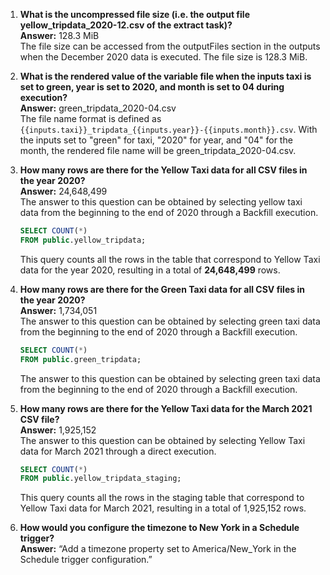 1. **What is the uncompressed file size (i.e. the output file yellow_tripdata_2020-12.csv of the extract task)?**  
   **Answer:** 128.3 MiB  
   The file size can be accessed from the outputFiles section in the outputs when the December 2020 data is executed. The file size is 128.3 MiB.

2. **What is the rendered value of the variable file when the inputs taxi is set to green, year is set to 2020, and month is set to 04 during execution?**  
   **Answer:** green_tripdata_2020-04.csv  
   The file name format is defined as `{{inputs.taxi}}_tripdata_{{inputs.year}}-{{inputs.month}}.csv`. With the inputs set to "green" for taxi, "2020" for year, and "04" for the month, the rendered file name will be green_tripdata_2020-04.csv.

3. **How many rows are there for the Yellow Taxi data for all CSV files in the year 2020?**  
   **Answer:** 24,648,499  
   The answer to this question can be obtained by selecting yellow taxi data from the beginning to the end of 2020 through a Backfill execution.  
   ```sql
   SELECT COUNT(*) 
   FROM public.yellow_tripdata;
   ```
   This query counts all the rows in the table that correspond to Yellow Taxi data for the year 2020, resulting in a total of **24,648,499** rows.

4. **How many rows are there for the Green Taxi data for all CSV files in the year 2020?**  
   **Answer:** 1,734,051  
   The answer to this question can be obtained by selecting green taxi data from the beginning to the end of 2020 through a Backfill execution.
   ```sql
   SELECT COUNT(*) 
   FROM public.green_tripdata;
   ```
   The answer to this question can be obtained by selecting green taxi data from the beginning to the end of 2020 through a Backfill execution.

5. **How many rows are there for the Yellow Taxi data for the March 2021 CSV file?**  
   **Answer:** 1,925,152  
   The answer to this question can be obtained by selecting Yellow Taxi data for March 2021 through a direct execution.
    ```sql
   SELECT COUNT(*) 
   FROM public.yellow_tripdata_staging;
   ```
   This query counts all the rows in the staging table that correspond to Yellow Taxi data for March 2021, resulting in a total of  1,925,152 rows. 

6. **How would you configure the timezone to New York in a Schedule trigger?**  
   **Answer:** “Add a timezone property set to America/New_York in the Schedule trigger configuration.”
